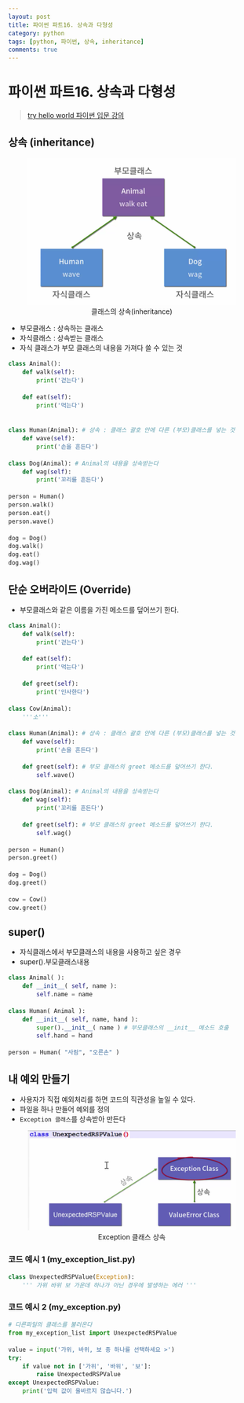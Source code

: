 ```yaml
---
layout: post
title: 파이썬 파트16. 상속과 다형성
category: python
tags: [python, 파이썬, 상속, inheritance]
comments: true
---
```

# 파이썬 파트16. 상속과 다형성
> [try hello world 파이썬 입문 강의 ](http://tryhelloworld.co.kr/courses/%ED%8C%8C%EC%9D%B4%EC%8D%AC-%EC%9E%85%EB%AC%B8)      

## 상속 (inheritance)

  <center>
  <figure>
  <img src="/assets/post-img/python/inheritance.png" alt="">
  <figcaption>클래스의 상속(inheritance)</figcaption>
  </figure>
  </center>

- 부모클래스 : 상속하는 클래스
- 자식클래스 : 상속받는 클래스
- 자식 클래스가 부모 클래스의 내용을 가져다 쓸 수 있는 것

```python
class Animal():
    def walk(self):
        print('걷는다')

    def eat(self):
        print('먹는다')


class Human(Animal): # 상속 : 클래스 괄호 안에 다른 (부모)클래스를 넣는 것
    def wave(self):
        print('손을 흔든다')

class Dog(Animal): # Animal의 내용을 상속받는다
    def wag(self):
        print('꼬리를 흔든다')

person = Human()
person.walk()
person.eat()
person.wave()

dog = Dog()
dog.walk()
dog.eat()
dog.wag()
```

## 단순 오버라이드 (Override)
- 부모클래스와 같은 이름을 가진 메소드를 덮어쓰기 한다.

```python
class Animal():
    def walk(self):
        print('걷는다')

    def eat(self):
        print('먹는다')

    def greet(self):
        print('인사한다')

class Cow(Animal):
    '''소'''

class Human(Animal): # 상속 : 클래스 괄호 안에 다른 (부모)클래스를 넣는 것
    def wave(self):
        print('손을 흔든다')

    def greet(self): # 부모 클래스의 greet 메소드를 덮어쓰기 한다.
        self.wave()

class Dog(Animal): # Animal의 내용을 상속받는다
    def wag(self):
        print('꼬리를 흔든다')

    def greet(self): # 부모 클래스의 greet 메소드를 덮어쓰기 한다.
        self.wag()

person = Human()
person.greet()

dog = Dog()
dog.greet()

cow = Cow()
cow.greet()
```

## super()
- 자식클래스에서 부모클래스의 내용을 사용하고 싶은 경우
- super().부모클래스내용

```python
class Animal( ):
    def __init__( self, name ):
        self.name = name

class Human( Animal ):
    def __init__( self, name, hand ):
        super().__init__( name ) # 부모클래스의 __init__ 메소드 호출
        self.hand = hand

person = Human( "사람", "오른손" )
```


## 내 예외 만들기
- 사용자가 직접 예외처리를 하면 코드의 직관성을 높일 수 있다.
- 파일을 하나 만들어 예외를 정의
- `Exception 클래스`를 상속받아 만든다

<center>
<figure>
<img src="/assets/post-img/python/exception_class.png" alt="">
<figcaption>Exception 클래스 상속</figcaption>
</figure>
</center>

### 코드 예시 1 (my_exception_list.py)

```python
class UnexpectedRSPValue(Exception):
    ''' 가위 바위 보 가운데 하나가 아닌 경우에 발생하는 에러 '''
```

### 코드 예시 2 (my_exception.py)

```python
# 다른파일의 클래스를 불러온다
from my_exception_list import UnexpectedRSPValue

value = input('가위, 바위, 보 중 하나를 선택하세요 >')
try:
    if value not in ['가위', '바위', '보']:
        raise UnexpectedRSPValue
except UnexpectedRSPValue:
    print('입력 값이 올바르지 않습니다.')
```
